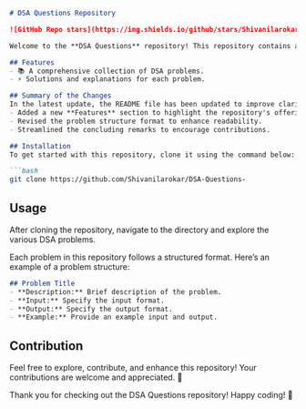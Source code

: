 ```markdown
# DSA Questions Repository

![GitHub Repo stars](https://img.shields.io/github/stars/Shivanilarokar/DSA-Questions-) ![GitHub forks](https://img.shields.io/github/forks/Shivanilarokar/DSA-Questions-) ![GitHub issues](https://img.shields.io/github/issues/Shivanilarokar/DSA-Questions-)

Welcome to the **DSA Questions** repository! This repository contains a collection of Data Structures and Algorithms (DSA) problems designed to help you enhance your coding skills.

## Features
- 📚 A comprehensive collection of DSA problems.
- ⚡ Solutions and explanations for each problem.

## Summary of the Changes
In the latest update, the README file has been updated to improve clarity and structure. Key changes include:
- Added a new **Features** section to highlight the repository's offerings.
- Revised the problem structure format to enhance readability.
- Streamlined the concluding remarks to encourage contributions.

## Installation
To get started with this repository, clone it using the command below:

```bash
git clone https://github.com/Shivanilarokar/DSA-Questions-
```

## Usage
After cloning the repository, navigate to the directory and explore the various DSA problems.

Each problem in this repository follows a structured format. Here’s an example of a problem structure:

```markdown
## Problem Title
- **Description:** Brief description of the problem.
- **Input:** Specify the input format.
- **Output:** Specify the output format.
- **Example:** Provide an example input and output.
```

## Contribution
Feel free to explore, contribute, and enhance this repository! Your contributions are welcome and appreciated. 🙌

Thank you for checking out the DSA Questions repository! Happy coding! 🚀
```